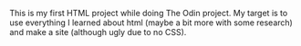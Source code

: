 This is my first HTML project while doing The Odin project. My target is to use everything I learned about html (maybe a bit more with some research) and make a site (although ugly due to no CSS).